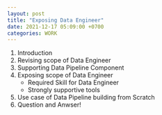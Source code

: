 ```yaml
---
layout: post
title: "Exposing Data Engineer"
date: 2021-12-17 05:09:00 +0700
categories: WORK
---
```

1. Introduction
2. Revising scope of Data Engineer
3. Supporting Data Pipeline Component
4. Exposing scope of Data Engineer
    - Required Skill for Data Engineer
    - Strongly supportive tools
5. Use case of Data Pipeline building from Scratch
6. Question and Anwser!
